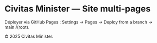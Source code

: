 # Civitas Minister — Site multi‑pages

Déployer via GitHub Pages : Settings → Pages → Deploy from a branch → main /(root).

© 2025 Civitas Minister.
